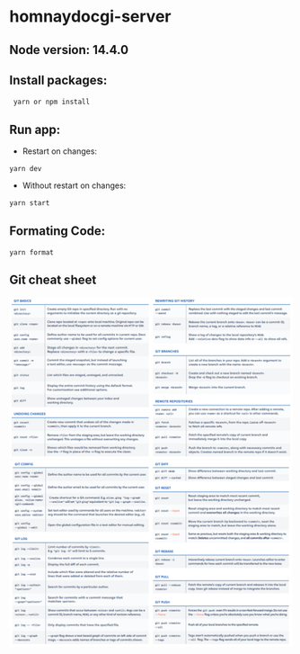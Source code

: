 # homnaydocgi-server

## Node version: 14.4.0

## Install packages:

```
 yarn or npm install
```

## Run app:

- Restart on changes:

```
yarn dev
```

- Without restart on changes:

```
yarn start
```

## Formating Code:

```
yarn format
```

## Git cheat sheet

![Part1](public/git-command-part1.png)
![Part2](public/git-command-part2.png)

